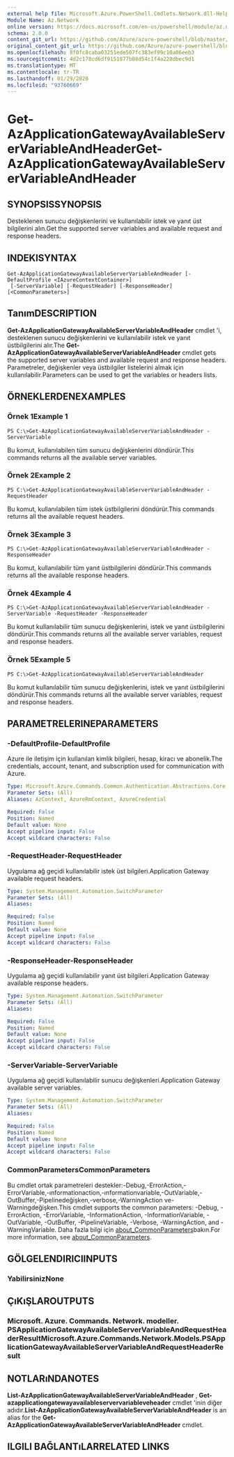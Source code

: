```yaml
---
external help file: Microsoft.Azure.PowerShell.Cmdlets.Network.dll-Help.xml
Module Name: Az.Network
online version: https://docs.microsoft.com/en-us/powershell/module/az.network/get-azapplicationgatewayavailableservervariableandheader
schema: 2.0.0
content_git_url: https://github.com/Azure/azure-powershell/blob/master/src/Network/Network/help/Get-AzApplicationGatewayAvailableServerVariableAndHeader.md
original_content_git_url: https://github.com/Azure/azure-powershell/blob/master/src/Network/Network/help/Get-AzApplicationGatewayAvailableServerVariableAndHeader.md
ms.openlocfilehash: 8f0fc8caba03251ede507fc383ef99c10a06eeb3
ms.sourcegitcommit: 4d2c178cd6df9151877b08d54c1f4a228dbec9d1
ms.translationtype: MT
ms.contentlocale: tr-TR
ms.lasthandoff: 01/29/2020
ms.locfileid: "93760669"
---
```

# <span data-ttu-id="d22dc-101">Get-AzApplicationGatewayAvailableServerVariableAndHeader</span><span class="sxs-lookup"><span data-stu-id="d22dc-101">Get-AzApplicationGatewayAvailableServerVariableAndHeader</span></span>

## <span data-ttu-id="d22dc-102">SYNOPSIS</span><span class="sxs-lookup"><span data-stu-id="d22dc-102">SYNOPSIS</span></span>
<span data-ttu-id="d22dc-103">Desteklenen sunucu değişkenlerini ve kullanılabilir istek ve yanıt üst bilgilerini alın.</span><span class="sxs-lookup"><span data-stu-id="d22dc-103">Get the supported server variables and available request and response headers.</span></span>

## <span data-ttu-id="d22dc-104">INDEKI</span><span class="sxs-lookup"><span data-stu-id="d22dc-104">SYNTAX</span></span>

```
Get-AzApplicationGatewayAvailableServerVariableAndHeader [-DefaultProfile <IAzureContextContainer>]
 [-ServerVariable] [-RequestHeader] [-ResponseHeader] [<CommonParameters>]
```

## <span data-ttu-id="d22dc-105">Tanım</span><span class="sxs-lookup"><span data-stu-id="d22dc-105">DESCRIPTION</span></span>
<span data-ttu-id="d22dc-106">**Get-AzApplicationGatewayAvailableServerVariableAndHeader** cmdlet 'i, desteklenen sunucu değişkenlerini ve kullanılabilir istek ve yanıt üstbilgilerini alır.</span><span class="sxs-lookup"><span data-stu-id="d22dc-106">The **Get-AzApplicationGatewayAvailableServerVariableAndHeader** cmdlet gets the supported server variables and available request and response headers.</span></span> <span data-ttu-id="d22dc-107">Parametreler, değişkenler veya üstbilgiler listelerini almak için kullanılabilir.</span><span class="sxs-lookup"><span data-stu-id="d22dc-107">Parameters can be used to get the variables or headers lists.</span></span>

## <span data-ttu-id="d22dc-108">ÖRNEKLERDEN</span><span class="sxs-lookup"><span data-stu-id="d22dc-108">EXAMPLES</span></span>

### <span data-ttu-id="d22dc-109">Örnek 1</span><span class="sxs-lookup"><span data-stu-id="d22dc-109">Example 1</span></span>
```
PS C:\>Get-AzApplicationGatewayAvailableServerVariableAndHeader -ServerVariable
```

<span data-ttu-id="d22dc-110">Bu komut, kullanılabilen tüm sunucu değişkenlerini döndürür.</span><span class="sxs-lookup"><span data-stu-id="d22dc-110">This commands returns all the available server variables.</span></span>

### <span data-ttu-id="d22dc-111">Örnek 2</span><span class="sxs-lookup"><span data-stu-id="d22dc-111">Example 2</span></span>
```
PS C:\>Get-AzApplicationGatewayAvailableServerVariableAndHeader -RequestHeader
```

<span data-ttu-id="d22dc-112">Bu komut, kullanılabilen tüm istek üstbilgilerini döndürür.</span><span class="sxs-lookup"><span data-stu-id="d22dc-112">This commands returns all the available request headers.</span></span>

### <span data-ttu-id="d22dc-113">Örnek 3</span><span class="sxs-lookup"><span data-stu-id="d22dc-113">Example 3</span></span>
```
PS C:\>Get-AzApplicationGatewayAvailableServerVariableAndHeader -ResponseHeader
```

<span data-ttu-id="d22dc-114">Bu komut, kullanılabilir tüm yanıt üstbilgilerini döndürür.</span><span class="sxs-lookup"><span data-stu-id="d22dc-114">This commands returns all the available response headers.</span></span>

### <span data-ttu-id="d22dc-115">Örnek 4</span><span class="sxs-lookup"><span data-stu-id="d22dc-115">Example 4</span></span>
```
PS C:\>Get-AzApplicationGatewayAvailableServerVariableAndHeader - ServerVariable -RequestHeader -ResponseHeader
```

<span data-ttu-id="d22dc-116">Bu komut kullanılabilir tüm sunucu değişkenlerini, istek ve yanıt üstbilgilerini döndürür.</span><span class="sxs-lookup"><span data-stu-id="d22dc-116">This commands returns all the available server variables, request and response headers.</span></span>

### <span data-ttu-id="d22dc-117">Örnek 5</span><span class="sxs-lookup"><span data-stu-id="d22dc-117">Example 5</span></span>
```
PS C:\>Get-AzApplicationGatewayAvailableServerVariableAndHeader
```

<span data-ttu-id="d22dc-118">Bu komut kullanılabilir tüm sunucu değişkenlerini, istek ve yanıt üstbilgilerini döndürür.</span><span class="sxs-lookup"><span data-stu-id="d22dc-118">This commands returns all the available server variables, request and response headers.</span></span>

## <span data-ttu-id="d22dc-119">PARAMETRELERINE</span><span class="sxs-lookup"><span data-stu-id="d22dc-119">PARAMETERS</span></span>

### <span data-ttu-id="d22dc-120">-DefaultProfile</span><span class="sxs-lookup"><span data-stu-id="d22dc-120">-DefaultProfile</span></span>
<span data-ttu-id="d22dc-121">Azure ile iletişim için kullanılan kimlik bilgileri, hesap, kiracı ve abonelik.</span><span class="sxs-lookup"><span data-stu-id="d22dc-121">The credentials, account, tenant, and subscription used for communication with Azure.</span></span>

```yaml
Type: Microsoft.Azure.Commands.Common.Authentication.Abstractions.Core.IAzureContextContainer
Parameter Sets: (All)
Aliases: AzContext, AzureRmContext, AzureCredential

Required: False
Position: Named
Default value: None
Accept pipeline input: False
Accept wildcard characters: False
```

### <span data-ttu-id="d22dc-122">-RequestHeader</span><span class="sxs-lookup"><span data-stu-id="d22dc-122">-RequestHeader</span></span>
<span data-ttu-id="d22dc-123">Uygulama ağ geçidi kullanılabilir istek üst bilgileri.</span><span class="sxs-lookup"><span data-stu-id="d22dc-123">Application Gateway available request headers.</span></span>

```yaml
Type: System.Management.Automation.SwitchParameter
Parameter Sets: (All)
Aliases:

Required: False
Position: Named
Default value: None
Accept pipeline input: False
Accept wildcard characters: False
```

### <span data-ttu-id="d22dc-124">-ResponseHeader</span><span class="sxs-lookup"><span data-stu-id="d22dc-124">-ResponseHeader</span></span>
<span data-ttu-id="d22dc-125">Uygulama ağ geçidi kullanılabilir yanıt üst bilgileri.</span><span class="sxs-lookup"><span data-stu-id="d22dc-125">Application Gateway available response headers.</span></span>

```yaml
Type: System.Management.Automation.SwitchParameter
Parameter Sets: (All)
Aliases:

Required: False
Position: Named
Default value: None
Accept pipeline input: False
Accept wildcard characters: False
```

### <span data-ttu-id="d22dc-126">-ServerVariable</span><span class="sxs-lookup"><span data-stu-id="d22dc-126">-ServerVariable</span></span>
<span data-ttu-id="d22dc-127">Uygulama ağ geçidi kullanılabilir sunucu değişkenleri.</span><span class="sxs-lookup"><span data-stu-id="d22dc-127">Application Gateway available server variables.</span></span>

```yaml
Type: System.Management.Automation.SwitchParameter
Parameter Sets: (All)
Aliases:

Required: False
Position: Named
Default value: None
Accept pipeline input: False
Accept wildcard characters: False
```

### <span data-ttu-id="d22dc-128">CommonParameters</span><span class="sxs-lookup"><span data-stu-id="d22dc-128">CommonParameters</span></span>
<span data-ttu-id="d22dc-129">Bu cmdlet ortak parametreleri destekler:-Debug,-ErrorAction,-ErrorVariable,-ınformationaction,-ınformationvariable,-OutVariable,-OutBuffer,-Pipelinedeğişken,-verbose,-WarningAction ve-Warningdeğişken.</span><span class="sxs-lookup"><span data-stu-id="d22dc-129">This cmdlet supports the common parameters: -Debug, -ErrorAction, -ErrorVariable, -InformationAction, -InformationVariable, -OutVariable, -OutBuffer, -PipelineVariable, -Verbose, -WarningAction, and -WarningVariable.</span></span> <span data-ttu-id="d22dc-130">Daha fazla bilgi için [about_CommonParameters](https://go.microsoft.com/fwlink/?LinkID=113216)bakın.</span><span class="sxs-lookup"><span data-stu-id="d22dc-130">For more information, see [about_CommonParameters](https://go.microsoft.com/fwlink/?LinkID=113216).</span></span>

## <span data-ttu-id="d22dc-131">GÖLGELENDIRICI</span><span class="sxs-lookup"><span data-stu-id="d22dc-131">INPUTS</span></span>

### <span data-ttu-id="d22dc-132">Yabilirsiniz</span><span class="sxs-lookup"><span data-stu-id="d22dc-132">None</span></span>

## <span data-ttu-id="d22dc-133">ÇıKıŞLAR</span><span class="sxs-lookup"><span data-stu-id="d22dc-133">OUTPUTS</span></span>

### <span data-ttu-id="d22dc-134">Microsoft. Azure. Commands. Network. modeller. PSApplicationGatewayAvailableServerVariableAndRequestHeaderResult</span><span class="sxs-lookup"><span data-stu-id="d22dc-134">Microsoft.Azure.Commands.Network.Models.PSApplicationGatewayAvailableServerVariableAndRequestHeaderResult</span></span>

## <span data-ttu-id="d22dc-135">NOTLARıNDA</span><span class="sxs-lookup"><span data-stu-id="d22dc-135">NOTES</span></span>
<span data-ttu-id="d22dc-136">**List-AzApplicationGatewayAvailableServerVariableAndHeader** , **Get-azapplicationgatewayavailableservervariableveheader** cmdlet 'inin diğer adıdır.</span><span class="sxs-lookup"><span data-stu-id="d22dc-136">**List-AzApplicationGatewayAvailableServerVariableAndHeader** is an alias for the **Get-AzApplicationGatewayAvailableServerVariableAndHeader** cmdlet.</span></span>

## <span data-ttu-id="d22dc-137">ILGILI BAĞLANTıLAR</span><span class="sxs-lookup"><span data-stu-id="d22dc-137">RELATED LINKS</span></span>
